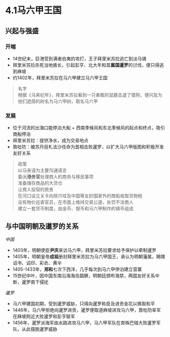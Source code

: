 # 4.1马六甲王国

## 兴起与强盛

### 开端
* 14世纪末，巨港受到满者伯夷的攻打，王子拜里米苏拉逃亡到淡马锡
* 拜里米苏拉杀死当地酋长，引起彭亨、北大年和其**属国暹罗**的讨伐，便只得逃到麻坡
* 约1402年，拜里米苏拉在马六甲建立马六甲王国
> 名字  
> 根据《马来纪年》，拜里米苏拉看到一只勇敢的鼠鹿击退了猎狗，便问及为他们遮荫的树名为马六甲树，取名马六甲  

### 发展
* 位于河流的出海口能停泊大船 + 西南季候风和东北季候风的起点和终点，吸引商船停泊
* 拜里米苏拉：提供净水，成为交易地点
* 敦吡叻：被苏丹目札法沙任命为首相击败暹罗，以扩大马六甲版图和积极开发友好关系
> 政策  
> 以马来语为主要沟通语言  
> 委派**港务官**处理商人的商务与移民事项  
> 准备储存商品的大货仓  
> 让商人投宿的旅舍  
> 在河口设立关卡向除爪哇及中国等友好国家外的商船收取货物税  
> 设有物价巡查官员，在市面上维持交易公道，处罚不法商人  
> 建立一套货币制度，由金币、银币和马六甲制作的锡币组成
  
## 与中国明朝及暹罗的关系
*中国*
* 1403年，明朝使臣**尹庆**来访马六甲，拜里米苏拉要求给予保护以牵制暹罗
* 1405年，明朝皇帝**成祖**册封拜里米苏拉为马六甲国王，承认为明朝藩属，赐赠诏书、诏印、彩衣、黄伞
* 1405-1433年，**郑和**七次下西洋，几乎每次到马六甲停泊建立营寨
* 15世纪中叶，因中国东南沿海海岛猖獗，明朝廷颁布海禁，两国友好关系中断，暹罗南下侵扰  

*暹罗*
* 马六甲建国初期，受到暹罗威胁，只得向暹罗称臣及进贡金花以换取和平
* 1446年，马六甲拒绝向暹罗进贡，暹罗便取道麻坡进攻马六甲，敦吡叻率军在麻坡附近大败暹罗和彭亨联军
* 1456年，暹罗派海军由水路进攻马六甲，马六甲军队在峇株巴辖大败暹罗军队，从此摆脱暹罗威胁
